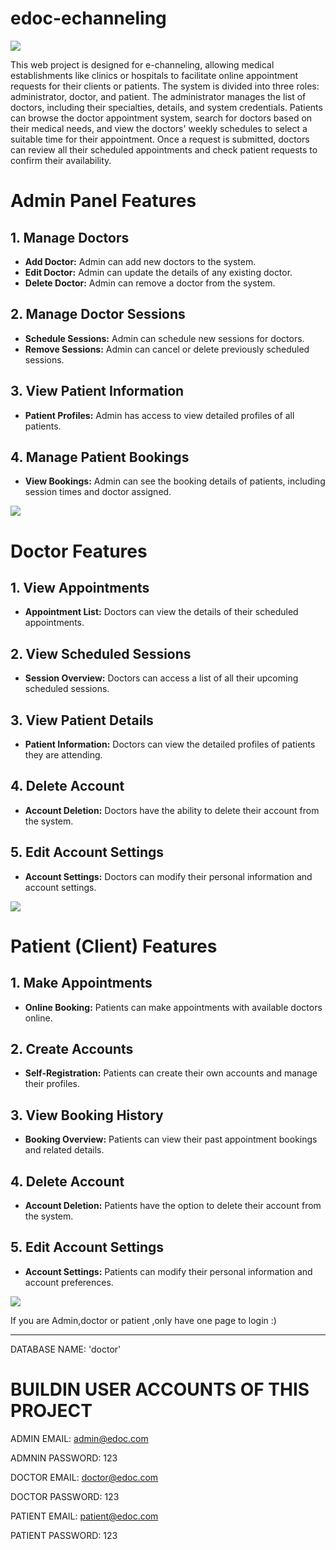 # edoc-echanneling
![](https://github.com/KasunUdayanga/doctorAppoimentSystem/blob/main/Screenshots/Screenshot%20(1).png)

This web project is designed for e-channeling, allowing medical establishments like clinics or hospitals to facilitate online appointment requests for their clients or patients. The system is divided into three roles: administrator, doctor, and patient. The administrator manages the list of doctors, including their specialties, details, and system credentials. Patients can browse the doctor appointment system, search for doctors based on their medical needs, and view the doctors' weekly schedules to select a suitable time for their appointment. Once a request is submitted, doctors can review all their scheduled appointments and check patient requests to confirm their availability.

# Admin Panel Features

## 1. Manage Doctors
- **Add Doctor:** Admin can add new doctors to the system.
- **Edit Doctor:** Admin can update the details of any existing doctor.
- **Delete Doctor:** Admin can remove a doctor from the system.

## 2. Manage Doctor Sessions
- **Schedule Sessions:** Admin can schedule new sessions for doctors.
- **Remove Sessions:** Admin can cancel or delete previously scheduled sessions.

## 3. View Patient Information
- **Patient Profiles:** Admin has access to view detailed profiles of all patients.

## 4. Manage Patient Bookings
- **View Bookings:** Admin can see the booking details of patients, including session times and doctor assigned.

    
    
![](https://github.com/hshnudr/edoc-echanneling/blob/main/Screenshots/Screenshot%20(3).png)
    
 
 
# Doctor Features

## 1. View Appointments
- **Appointment List:** Doctors can view the details of their scheduled appointments.

## 2. View Scheduled Sessions
- **Session Overview:** Doctors can access a list of all their upcoming scheduled sessions.

## 3. View Patient Details
- **Patient Information:** Doctors can view the detailed profiles of patients they are attending.

## 4. Delete Account
- **Account Deletion:** Doctors have the ability to delete their account from the system.

## 5. Edit Account Settings
- **Account Settings:** Doctors can modify their personal information and account settings.
    
![](https://github.com/hshnudr/edoc-echanneling/blob/main/Screenshots/Screenshot%20(9).png)
    
# Patient (Client) Features

## 1. Make Appointments
- **Online Booking:** Patients can make appointments with available doctors online.

## 2. Create Accounts
- **Self-Registration:** Patients can create their own accounts and manage their profiles.

## 3. View Booking History
- **Booking Overview:** Patients can view their past appointment bookings and related details.

## 4. Delete Account
- **Account Deletion:** Patients have the option to delete their account from the system.

## 5. Edit Account Settings
- **Account Settings:** Patients can modify their personal information and account preferences.
    
    
![](https://github.com/hshnudr/edoc-echanneling/blob/main/Screenshots/Screenshot%20(6).png)  
    
If you are Admin,doctor or patient ,only have one page to login :)

  
-----------------------------------------------















DATABASE NAME: 'doctor'

# BUILDIN USER ACCOUNTS OF THIS PROJECT

ADMIN EMAIL:		admin@edoc.com

ADMNIN PASSWORD:	123


DOCTOR EMAIL:		doctor@edoc.com

DOCTOR PASSWORD:	123


PATIENT EMAIL:		patient@edoc.com

PATIENT PASSWORD:	123









